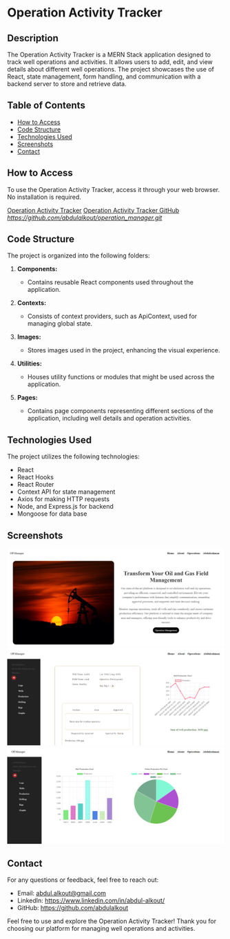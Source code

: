 # Operation Activity Tracker

## Description

The Operation Activity Tracker is a MERN Stack application designed to track well operations and activities. It allows users to add, edit, and view details about different well operations. The project showcases the use of React, state management, form handling, and communication with a backend server to store and retrieve data.

## Table of Contents

- [How to Access](#how-to-access)
- [Code Structure](#code-structure)
- [Technologies Used](#technologies-used)
- [Screenshots](#screenshots)
- [Contact](#contact)

## How to Access

To use the Operation Activity Tracker, access it through your web browser. No installation is required.

[Operation Activity Tracker](#)
[Operation Activity Tracker GitHub](#) _https://github.com/abdulalkout/operation_manager.git_

## Code Structure

The project is organized into the following folders:

1. **Components:**

   - Contains reusable React components used throughout the application.

2. **Contexts:**

   - Consists of context providers, such as ApiContext, used for managing global state.

3. **Images:**

   - Stores images used in the project, enhancing the visual experience.

4. **Utilities:**

   - Houses utility functions or modules that might be used across the application.

5. **Pages:**

   - Contains page components representing different sections of the application, including well details and operation activities.

## Technologies Used

The project utilizes the following technologies:

- React
- React Hooks
- React Router
- Context API for state management
- Axios for making HTTP requests
- Node, and Express.js for backend
- Mongoose for data base

## Screenshots

![Home](./images/home.png)
![Well](./images/well.png)
![Home](./images/statistics.png)

## Contact

For any questions or feedback, feel free to reach out:

- Email: abdul.alkout@gmail.com
- LinkedIn: https://www.linkedin.com/in/abdul-alkout/
- GitHub: https://github.com/abdulalkout

Feel free to use and explore the Operation Activity Tracker! Thank you for choosing our platform for managing well operations and activities.
